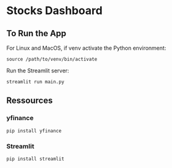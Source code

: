 # Stocks Dashboard

## To Run the App

For Linux and MacOS, if venv activate the Python environment:

``` source /path/to/venv/bin/activate ```

Run the Streamlit server:  

``` streamlit run main.py ```

## Ressources 

### yfinance

``` pip install yfinance ```

### Streamlit

``` pip install streamlit ```